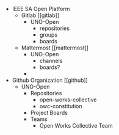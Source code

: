 - IEEE SA Open Platform
	- Gitlab [[gitlab]]
		- UNO-Open
			- repositories
			- groups
			- boards
	- Mattermost [[mattermost]]
		- UNO-Open
			- channels
			- boards?
		-
- Github Organization [[github]]
	- UNO-Open
		- Repositories
			- open-works-collective
			- owc-constitution
		- Project Boards
		- Teams
			- Open Works Collective Team
